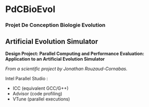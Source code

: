 # PdCBioEvol

### Projet De Conception Biologie Evolution

## Artificial Evolution Simulator

**Design Project: Parallel Computing and Performance Evaluation: Application to an Artificial Evolution Simulator**

*From a scientific project by Jonathan Rouzaud-Cornabas.*

Intel Parallel Studio :
- ICC (equivalent GCC/G++)
- Advisor (code profiling)
- VTune (parallel executions)